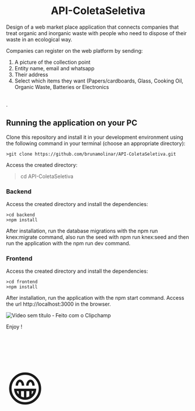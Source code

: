 <h1 align="center"> API-ColetaSeletiva </h1>

Design of a web market place application that connects companies that treat organic and inorganic waste with people who need to dispose of their waste in an ecological way.

Companies can register on the web platform by sending: <br>
1. A picture of the collection point <br>
2. Entity name, email and whatsapp <br>
3. Their address<br>
4. Select which items they want (Papers/cardboards, Glass, Cooking Oil, Organic Waste, Batteries or Electronics <br>
<br>
.

<h2> Running the application on your PC </h2>
Clone this repository and install it in your development environment using the following command in your terminal (choose an appropriate directory):

```
>git clone https://github.com/brunamolinar/API-ColetaSeletiva.git
```
Access the created directory:
>cd API-ColetaSeletiva

<h3> Backend </h3>

Access the created directory and install the dependencies:

```
>cd backend
>npm install
```
After installation, run the database migrations with the npm run knex:migrate command, also run the seed with npm run knex:seed and then run the application with the npm run dev command.

<h3> Frontend </h3>

Access the created directory and install the dependencies:
```
>cd frontend
>npm install
```
After installation, run the application with the npm start command. Access the url http://localhost:3000 in the browser.

![Vídeo sem título ‐ Feito com o Clipchamp](https://user-images.githubusercontent.com/130243571/231346377-5ddb1135-2978-4fbf-bdef-56849b0ec6b3.gif)


Enjoy !<p style="font-size:100px">&#128513;</p>
